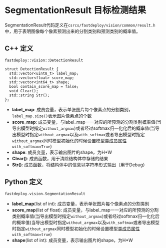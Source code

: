 # SegmentationResult 目标检测结果

SegmentationResult代码定义在`csrcs/fastdeploy/vision/common/result.h`中，用于表明图像每个像素预测出来的分割类别和预测类别的概率值。

## C++ 定义

`fastdeploy::vision::DetectionResult`

```
struct DetectionResult {
  std::vector<uint8_t> label_map;
  std::vector<float> score_map;
  std::vector<int64_t> shape;
  bool contain_score_map = false;
  void Clear();
  std::string Str();
};
```

- **label_map**: 成员变量，表示单张图片每个像素点的分割类别，`label_map.size()`表示图片像素点的个数
- **score_map**: 成员变量，与label_map一一对应的所预测的分割类别概率值(当导出模型时指定`without_argmax`)或者经过softmax归一化化后的概率值(当导出模型时指定`without_argmax`以及`with_softmax`或者导出模型时指定`without_argmax`同时模型初始化的时候设置模型[类成员属性](../../../examples/vision/segmentation/paddleseg/cpp/)`with_softmax=True`)
- **shape**: 成员变量，表示输出图片的shape，为H\*W
- **Clear()**: 成员函数，用于清除结构体中存储的结果
- **Str()**: 成员函数，将结构体中的信息以字符串形式输出（用于Debug）

## Python 定义

`fastdeploy.vision.SegmentationResult`

- **label_map**(list of int): 成员变量，表示单张图片每个像素点的分割类别
- **score_map**(list of float): 成员变量，与label_map一一对应的所预测的分割类别概率值(当导出模型时指定`without_argmax`)或者经过softmax归一化化后的概率值(当导出模型时指定`without_argmax`以及`with_softmax`或者导出模型时指定`without_argmax`同时模型初始化的时候设置模型[类成员属性](../../../examples/vision/segmentation/paddleseg/python/)`with_softmax=true`)
- **shape**(list of int): 成员变量，表示输出图片的shape，为H\*W
